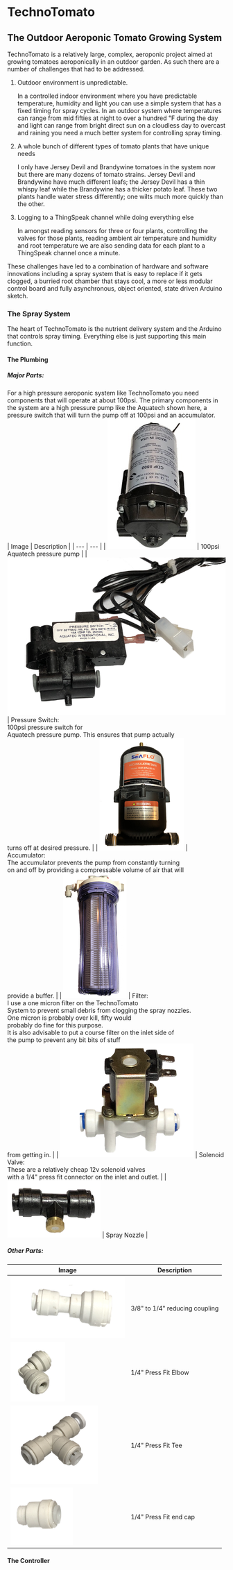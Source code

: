# TechnoTomato
## The Outdoor Aeroponic Tomato Growing System
TechnoTomato is a relatively large, complex, aeroponic project aimed at growing tomatoes aeroponically in an outdoor garden.  As such there are a number of challenges that had to be addressed. 

1. Outdoor environment is unpredictable.

   In a controlled indoor environment where you have predictable temperature, humidity and light you can use a simple system that has a fixed timing for spray cycles.  In an outdoor system where temperatures can range from mid fifties at night to over a hundred ℉ during the day and light can range from bright direct sun on a cloudless day to overcast and raining you need a much better system for controlling spray timing.
2. A whole bunch of different types of tomato plants that have unique needs

   I only have Jersey Devil and Brandywine tomatoes in the system now but there are many dozens of tomato strains.  Jersey Devil and Brandywine have much different leafs; the Jersey Devil has a thin whispy leaf while the Brandywine has a thicker potato leaf.  These two plants handle water stress differently; one wilts much more quickly than the other.  
3. Logging to a ThingSpeak channel while doing everything else
   
   In amongst reading sensors for three or four plants, controlling the valves for those plants, reading ambient air temperature and humidity and root temperature we are also sending data for each plant to a ThingSpeak channel once a minute.

These challenges have led to a combination of hardware and software innovations including a spray system that is easy to replace if it gets clogged, a burried root chamber that stays cool, a more or less modular control board and fully asynchronous, object oriented, state driven Arduino sketch.
### The Spray System
The heart of TechnoTomato is the nutrient delivery system and the Arduino that controls spray timing.  Everything else is just supporting this main function.
#### The Plumbing
##### Major Parts:
For a high pressure aeroponic system like TechnoTomato you need components that will operate at about 100psi.  The primary components in the system are a high pressure pump like the Aquatech shown here, a pressure switch that will turn the pump off at 100psi and an accumulator.  
| Image | Description |
| --- | --- |
| ![Pressure Pump](Documentation/Images/Plumbing/Pressure_Pump.jpg) | 100psi Aquatech pressure pump |
| ![Pressure Switch](<Documentation/Images/Plumbing/1:4" Press Fit Pressure Switch.png>) | Pressure Switch: <br>100psi pressure switch for <br>Aquatech pressure pump.  This ensures that pump actually <br> turns off at desired pressure. |
| ![Accumulator](Documentation/Images/Plumbing/Accumulator.png) | Accumulator: <br>The accumulator prevents the pump from constantly turning <br>on and off by providing a compressable volume of air that will <br>provide a buffer. |
| ![Filter](Documentation/Images/Plumbing/Filter.png) | Filter: <br>I use a one micron filter on the TechnoTomato <br>System to prevent small debris from clogging the spray nozzles. <br> One micron is probably over kill, fifty would <br>probably do fine for this purpose.  <br>It is also advisable to put a course filter on the inlet side of <br> the pump to prevent any bit bits of stuff <br> from getting in. |
| ![Valve](<Documentation/Images/Plumbing/1:4" Press Fit Solenoid Valve.png>) | Solenoid Valve: <br>These are a relatively cheap 12v solenoid valves <br>with a 1/4" press fit connector on the inlet and outlet. |
| ![Spray Nozzle](<Documentation/Images/Plumbing/Spray Nozzle.png>) | Spray Nozzle |
##### Other Parts: 
| Image | Description |
| --- | --- |
| ![3/8" to 1/4" reducing couple](<Documentation/Images/Plumbing/3:8" to 1:4" Press Fit Reducing Fitting.png>) | 3/8" to 1/4" reducing coupling |
| ![Elbow](<Documentation/Images/Plumbing/1:4" Press Fit Elbow.png>) | 1/4" Press Fit Elbow |
| ![Tee](<Documentation/Images/Plumbing/1:4" Press Fit Tee.png>) | 1/4" Press Fit Tee |
| ![End Cap](<Documentation/Images/Plumbing/1:4" Press End Cap.png>) | 1/4" Press Fit end cap |

#### The Controller

